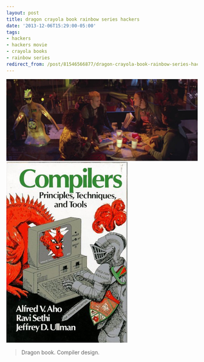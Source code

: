 ```yaml
---
layout: post
title: dragon crayola book rainbow series hackers
date: '2013-12-06T15:29:00-05:00'
tags:
- hackers
- hackers movie
- crayola books
- rainbow series
redirect_from: /post/81546566877/dragon-crayola-book-rainbow-series-hackers
---
```

 ![](/images/tumblr_n3fnmy2qFk1tqzrm7o1_1280.jpg)  
 ![](/images/tumblr_n3fnmy2qFk1tqzrm7o2_400.jpg)  
  

> Dragon book. Compiler design.
